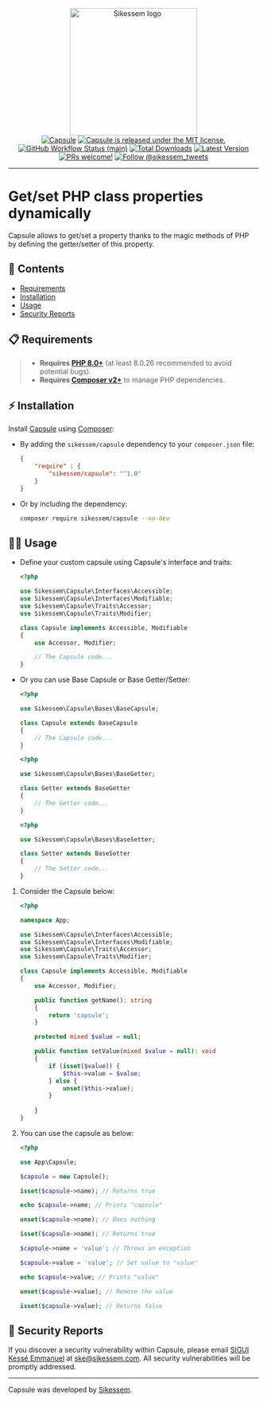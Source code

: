 <div align="center">
    <div><a href="https://sikessem.com/" title="Sikessem"><img src="https://github.com/sikessem/.github/blob/HEAD/sikessem.svg" alt="Sikessem logo" height="256"/></a></div>
    <div>
        <a href="https://github.com/sikessem/capsule"><img alt="Capsule" src="https://img.shields.io/badge/Capsule-enabled-brightgreen.svg?style=flat"/></a>
        <a href="https://github.com/sikessem/capsule/blob/HEAD/LICENSE"><img src="https://img.shields.io/badge/license-MIT-blue.svg" alt="Capsule is released under the MIT license."/></a>
        <a href="https://github.com/sikessem/capsule/actions"><img alt="GitHub Workflow Status (main)" src="https://github.com/sikessem/capsule/workflows/Tests/badge.svg"/></a>
        <a href="https://packagist.org/packages/sikessem/capsule"><img alt="Total Downloads" src="https://img.shields.io/packagist/dt/sikessem/capsule"/></a>
        <a href="https://packagist.org/packages/sikessem/capsule"><img alt="Latest Version" src="https://img.shields.io/packagist/v/sikessem/capsule"/></a>
        <a href="https://github.com/sikessem/.github/blob/HEAD/CONTRIBUTING.md"><img src="https://img.shields.io/badge/PRs-welcome-brightgreen.svg" alt="PRs welcome!"/></a>
        <a href="https://twitter.com/intent/follow?screen_name=sikessem_tweets"><img src="https://img.shields.io/twitter/follow/sikessem_tweets.svg?label=Follow%20@sikessem_tweets" alt="Follow @sikessem_tweets"/></a>
    </div>
</div>

***

# Get/set PHP class properties dynamically

Capsule allows to get/set a property thanks to the magic methods of PHP by defining the getter/setter of this property.

## 🔖 Contents

- [Requirements](#-requirements)
- [Installation](#%EF%B8%8F-installation)
- [Usage](#-usage)
- [Security Reports](#-security-reports)

## 📋 Requirements

> - **Requires [PHP 8.0+](https://php.net/releases/)** (at least 8.0.26 recommended to avoid potential bugs).
> - **Requires [Composer v2+](https://getcomposer.org/)** to manage PHP dependencies.

## ⚡️ Installation

Install [Capsule](https://packagist.org/packages/sikessem/capsule) using [Composer](https://getcomposer.org/):

- By adding the `sikessem/capsule` dependency to your `composer.json` file:

    ```json
    {
        "require" : {
            "sikessem/capsule": "^1.0"
        }
    }
    ```

- Or by including the dependency:

    ```bash
    composer require sikessem/capsule --no-dev
    ```

## 🧑‍💻 Usage

- Define your custom capsule using Capsule's interface and traits:

    ```php
    <?php

    use Sikessem\Capsule\Interfaces\Accessible;
    use Sikessem\Capsule\Interfaces\Modifiable;
    use Sikessem\Capsule\Traits\Accessor;
    use Sikessem\Capsule\Traits\Modifier;

    class Capsule implements Accessible, Modifiable
    {
        use Accessor, Modifier;

        // The Capsule code...
    }
    ```

- Or you can use Base Capsule or Base Getter/Setter:

    ```php
    <?php

    use Sikessem\Capsule\Bases\BaseCapsule;

    class Capsule extends BaseCapsule
    {
        // The Capsule code...
    }
    ```

    ```php
    <?php

    use Sikessem\Capsule\Bases\BaseGetter;

    class Getter extends BaseGetter
    {
        // The Getter code...
    }
    ```

    ```php
    <?php

    use Sikessem\Capsule\Bases\BaseSetter;

    class Setter extends BaseSetter
    {
        // The Setter code...
    }
    ```

1. Consider the Capsule below:

    ```php
    <?php

    namespace App;

    use Sikessem\Capsule\Interfaces\Accessible;
    use Sikessem\Capsule\Interfaces\Modifiable;
    use Sikessem\Capsule\Traits\Accessor;
    use Sikessem\Capsule\Traits\Modifier;

    class Capsule implements Accessible, Modifiable
    {
        use Accessor, Modifier;

        public function getName(): string
        {
            return 'capsule';
        }

        protected mixed $value = null;

        public function setValue(mixed $value = null): void
        {
            if (isset($value)) {
                $this->value = $value;
            } else {
                unset($this->value);
            }
            
        }
    }
    ```

2. You can use the capsule as below:

    ```php
    <?php

    use App\Capsule;

    $capsule = new Capsule();

    isset($capsule->name); // Returns true

    echo $capsule->name; // Prints "capsule"

    unset($capsule->name); // Does nothing

    isset($capsule->name); // Returns true

    $capsule->name = 'value'; // Throws an exception

    $capsule->value = 'value'; // Set value to "value"

    echo $capsule->value; // Prints "value"

    unset($capsule->value); // Remove the value

    isset($capsule->value); // Returns false
    ```

## 🔐 Security Reports

If you discover a security vulnerability within Capsule, please email [SIGUI Kessé Emmanuel](https://github.com/SIGUIKE) at [ske@sikessem.com](mailto:ske@sikessem.com). All security vulnerabilities will be promptly addressed.

***

Capsule was developed by [Sikessem](https://sikessem.com).

